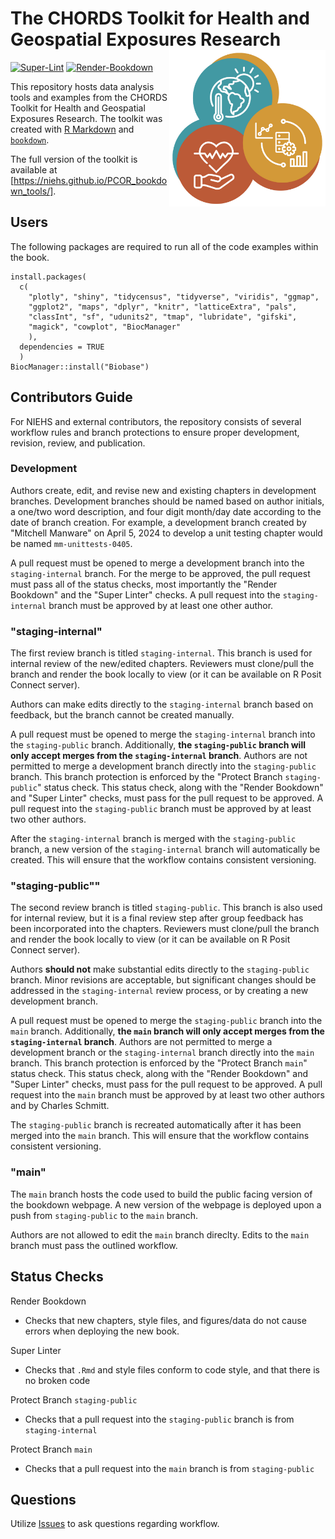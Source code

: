 # The CHORDS Toolkit for Health and Geospatial Exposures Research <img align="right" width="250" src="images/chords-icon-web.jpg">

[![Super-Lint](https://github.com/NIEHS/PCOR_bookdown_tools/actions/workflows/superlint.yml/badge.svg)](https://github.com/NIEHS/PCOR_bookdown_tools/actions/workflows/superlint.yml/badge.svg)
[![Render-Bookdown](https://github.com/NIEHS/PCOR_bookdown_tools/actions/workflows/test-render.yml/badge.svg)](https://github.com/NIEHS/PCOR_bookdown_tools/actions/workflows/test-render.yml/badge.svg)

This repository hosts data analysis tools and examples from the CHORDS Toolkit for Health and Geospatial Exposures Research. The toolkit was created with [R Markdown](https://rmarkdown.rstudio.com/) and [`bookdown`](https://bookdown.org/).

The full version of the toolkit is available at [https://niehs.github.io/PCOR_bookdown_tools/]. 

## Users

The following packages are required to run all of the code examples within the book.

```{r}
install.packages(
  c(
    "plotly", "shiny", "tidycensus", "tidyverse", "viridis", "ggmap",
    "ggplot2", "maps", "dplyr", "knitr", "latticeExtra", "pals",
    "classInt", "sf", "udunits2", "tmap", "lubridate", "gifski",
    "magick", "cowplot", "BiocManager"
    ),
  dependencies = TRUE
  )
BiocManager::install("Biobase")
```

## Contributors Guide

For NIEHS and external contributors, the repository consists of several workflow rules and branch protections to ensure proper development, revision, review, and publication.

### Development

Authors create, edit, and revise new and existing chapters in development branches. Development branches should be named based on author initials, a one/two word description, and four digit month/day date according to the date of branch creation. For example, a development branch created by "Mitchell Manware" on April 5, 2024 to develop a unit testing chapter would be named `mm-unittests-0405`.

A pull request must be opened to merge a development branch into the `staging-internal` branch. For the merge to be approved, the pull request must pass all of the status checks, most importantly the "Render Bookdown" and the "Super Linter" checks. A pull request into the `staging-internal` branch must be approved by at least one other author.

### "staging-internal"

The first review branch is titled `staging-internal`. This branch is used for internal review of the new/edited chapters. Reviewers must clone/pull the branch and render the book locally to view (or it can be available on R Posit Connect server).

Authors can make edits directly to the `staging-internal` branch based on feedback, but the branch cannot be created manually.

A pull request must be opened to merge the `staging-internal` branch into the `staging-public` branch. Additionally, **the `staging-public` branch will only accept merges from the `staging-internal` branch**. Authors are not permitted to merge a development branch directly into the `staging-public` branch. This branch protection is enforced by the "Protect Branch `staging-public`" status check. This status check, along with the "Render Bookdown" and "Super Linter" checks, must pass for the pull request to be approved. A pull request into the `staging-public` branch must be approved by at least two other authors.

After the `staging-internal` branch is merged with the `staging-public` branch, a new version of the `staging-internal` branch will automatically be created. This will ensure that the workflow contains consistent versioning.

### "staging-public""

The second review branch is titled `staging-public`. This branch is also used for internal review, but it is a final review step after group feedback has been incorporated into the chapters. Reviewers must clone/pull the branch and render the book locally to view (or it can be available on R Posit Connect server).

Authors **should not** make substantial edits directly to the `staging-public` branch. Minor revisions are acceptable, but significant changes should be addressed in the `staging-internal` review process, or by creating a new development branch.

A pull request must be opened to merge the `staging-public` branch into the `main` branch. Additionally, **the `main` branch will only accept merges from the `staging-internal` branch**. Authors are not permitted to merge a development branch or the `staging-internal` branch directly into the `main` branch. This branch protection is enforced by the "Protect Branch `main`" status check. This status check, along with the "Render Bookdown" and "Super Linter" checks, must pass for the pull request to be approved. A pull request into the `main` branch must be approved by at least two other authors and by Charles Schmitt.

The `staging-public` branch is recreated automatically after it has been merged into the `main` branch. This will ensure that the workflow contains consistent versioning.

### "main"

The `main` branch hosts the code used to build the public facing version of the bookdown webpage. A new version of the webpage is deployed upon a push from `staging-public` to the `main` branch.

Authors are not allowed to edit the `main` branch direclty. Edits to the `main` branch must pass the outlined workflow.

## Status Checks

Render Bookdown
- Checks that new chapters, style files, and figures/data do not cause errors when deploying the new book.

Super Linter
- Checks that `.Rmd` and style files conform to code style, and that there is no broken code

Protect Branch `staging-public`
- Checks that a pull request into the `staging-public` branch is from `staging-internal`

Protect Branch `main`
- Checks that a pull request into the `main` branch is from `staging-public`

## Questions

Utilize [Issues](https://github.com/NIEHS/PCOR_bookdown_tools/issues) to ask questions regarding workflow.
